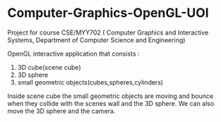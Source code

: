 # Computer-Graphics-OpenGL-UOI
Project for course CSE/MYY702 ( Computer Graphics and Interactive Systems, Department of Computer Science and Engineering)

OpenGL interactive application that consists :
1. 3D cube(scene cube) <br />
2. 3D sphere <br />
3. small geometric objects(cubes,spheres,cylinders) <br />

Inside scene cube the small geometric objects are moving and bounce when they collide with the scenes wall and the 3D sphere.
We can also move the 3D sphere and the camera.
